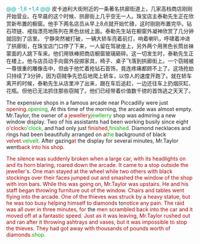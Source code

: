 



<span style="color:#0AA">@@ -1,6 +1,4 @@</span>
皮卡迪利大街附近的一条著名拱廊街道上，几家高档商店刚刚开始营业。在早晨的这个时候、拱廊街上几乎空无一人。珠宝店主泰勒先生正在欣赏新布置的橱窗。他手下两名店员从早上8点就开始忙碌，这时刚刚布置完毕。钻石项链、戒指漂亮地陈列在黑色丝绒上面。泰勒先生站在橱窗外凝神欣赏了几分钟就回到了店里。
宁静突然被打破，一辆大轿车亮着前灯，响着喇叭，呼啸着冲进了拱廊街，在珠宝店门口停了下来，一人留在驾驶座上，另外两个用黑色长筒丝袜蒙面的人跳下车来。他们用铁棒把商店橱窗玻璃砸碎。这一切发生时，泰勒先生正在楼上。他与店员动手向窗外投掷家具，椅子、桌子飞落到拱廊街上。一个窃贼被一尊很重的雕像击中，但由于他忙着抢钻石首饰，竟连疼痛都顾不上了。这场抢劫只持续了3分钟，因为窃贼争先恐后地爬上轿车，以惊人的速度开跑了。就在轿车离开的时候，泰勒先生从店里冲了出来，跟在车后追赶，一边还往车上扔烟灰缸、花瓶。但他已无法抓住那些窃贼了。他们已经带着价值数千镑的首饰逃之天天了。

The expensive shops in a famous arcade near Piccadilly were just <span style="color:#A00">opening.</span><span style="color:#0A0">opening,</span> At this time of the morning, the arcade was almost empty. Mr.Taylor, the owner of <span style="color:#A00">a jewellery</span><span style="color:#0A0">jewllerry</span> shop was admiring a new window display. Two of his assistants had been working busily since eight <span style="color:#A00">o'clock</span><span style="color:#0A0">o'clock,</span> and had only just <span style="color:#A00">finished,</span><span style="color:#0A0">finished.</span> Diamond necklaces and rings had been beautifully arranged on <span style="color:#A00">a</span><span style="color:#0A0">the</span> background of black <span style="color:#A00">velvet.</span><span style="color:#0A0">velvelt.</span> After gazing<span style="color:#A00">at</span> the display for several minutes, Mr.Taylor went<span style="color:#A00">back into his shop.</span>

<span style="color:#A00">The silence was suddenly broken when a large car, with its headlights on and its horn blaring, roared down the arcade. It came to a stop outside the jeweller's. One man stayed at the wheel while two others with black stockings over their faces jumped out and smashed the window of the shop with iron bars. While this was going on, Mr.Taylor was upstairs. He and his staff began throwing furniture out of the window. Chairs and tables went flying into the arcade. One of the thieves was struck by a heavy statue, but he was too busy helping himself to diamonds</span> to<span style="color:#A00">notice any pain. The raid was all over in three minutes, for</span> the <span style="color:#A00">men scrambled back into the car and it moved off at a fantastic speed. Just as it was leaving, Mr.Taylor rushed out and ran after it throwing ashtrays and vases, but it was impossible to stop the thieves. They had got away with thousands of pounds worth of diamonds.</span><span style="color:#0A0">shop.</span> 
